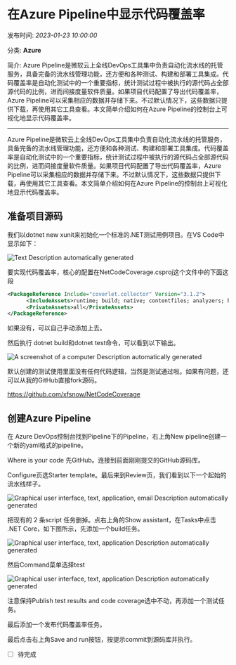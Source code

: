 # 在Azure Pipeline中显示代码覆盖率

发布时间: *2023-01-23 10:00:00*

分类: __Azure__

简介: Azure Pipeline是微软云上全线DevOps工具集中负责自动化流水线的托管服务，具备完备的流水线管理功能，还方便和各种测试、构建和部署工具集成。代码覆盖率是自动化测试中的一个重要指标，统计测试过程中被执行的源代码占全部源代码的比例，进而间接度量软件质量。如果项目代码配置了导出代码覆盖率，Azure Pipeline可以采集相应的数据并存储下来。不过默认情况下，这些数据只提供下载，再使用其它工具查看。本文简单介绍如何在Azure Pipeline的控制台上可视化地显示代码覆盖率。

------------------------------------

Azure Pipeline是微软云上全线DevOps工具集中负责自动化流水线的托管服务，具备完备的流水线管理功能，还方便和各种测试、构建和部署工具集成。代码覆盖率是自动化测试中的一个重要指标，统计测试过程中被执行的源代码占全部源代码的比例，进而间接度量软件质量。如果项目代码配置了导出代码覆盖率，Azure Pipeline可以采集相应的数据并存储下来。不过默认情况下，这些数据只提供下载，再使用其它工具查看。本文简单介绍如何在Azure Pipeline的控制台上可视化地显示代码覆盖率。

## 准备项目源码

我们以dotnet new xunit来初始化一个标准的.NET测试用例项目。在VS Code中显示如下：

![Text Description automatically
generated](../assets/img/20230123_Azure_DevOps_Coverage_01.png)

要实现代码覆盖率，核心的配置在NetCodeCoverage.csproj这个文件中的下面这段

```xml
<PackageReference Include="coverlet.collector" Version="3.1.2">
      <IncludeAssets>runtime; build; native; contentfiles; analyzers; buildtransitive</IncludeAssets>
      <PrivateAssets>all</PrivateAssets>
</PackageReference>
```

如果没有，可以自己手动添加上去。

然后执行 dotnet build和dotnet test命令，可以看到以下输出。

![A screenshot of a computer Description automatically
generated](../assets/img/20230123_Azure_DevOps_Coverage_02.png)

默认创建的测试使用里面没有任何代码逻辑，当然是测试通过啦。如果有问题，还可以从我的GitHub直接fork源码。

<https://github.com/xfsnow/NetCodeCoverage>

## 创建Azure Pipeline

在 Azure DevOps控制台找到Pipeline下的Pipeline，右上角New pipeline创建一个新的yaml格式的pipeline。

Where is your code 先GitHub。连接到前面刚刚提交的GitHub源码库。

Configure页选Starter template。最后来到Review页，我们看到以下一个起始的流水线样子。

![Graphical user interface, text, application, email Description
automatically generated](../assets/img/20230123_Azure_DevOps_Coverage_03.png)

把现有的 2 条script 任务删掉。点右上角的Show assistant，在Tasks中点击 .NET Core，如下图所示，先添加一个build任务。

![Graphical user interface, text, application Description automatically
generated](../assets/img/20230123_Azure_DevOps_Coverage_04.png)

然后Command菜单选择test

![Graphical user interface, text, application Description automatically
generated](../assets/img/20230123_Azure_DevOps_Coverage_05.png)

注意保持Publish test results and code coverage选中不动，再添加一个测试任务。

最后添加一个发布代码覆盖率任务。

最后点击右上角Save and run按钮，按提示commit到源码库并执行。

- [ ] 待完成